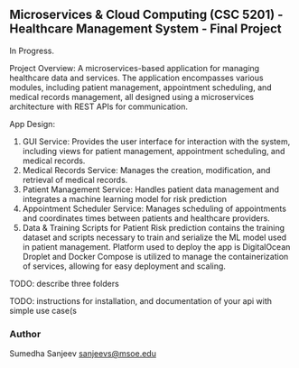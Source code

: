 ## Microservices & Cloud Computing (CSC 5201) - Healthcare Management System - Final Project

In Progress.

Project Overview:
A microservices-based application for managing healthcare data and services. The application encompasses various modules, including patient management, appointment scheduling, and medical records management, all designed using a microservices architecture with REST APIs for communication.

App Design: 
1. GUI Service: Provides the user interface for interaction with the system, including views for patient management, appointment scheduling, and medical records.
2. Medical Records Service: Manages the creation, modification, and retrieval of medical records.
3. Patient Management Service: Handles patient data management and integrates a machine learning model for risk prediction
4. Appointment Scheduler Service: Manages scheduling of appointments and coordinates times between patients and healthcare providers.
5. Data & Training Scripts for Patient Risk prediction contains the training dataset and scripts necessary to train and serialize the ML model used in patient management.
Platform used to deploy the app is DigitalOcean Droplet and Docker Compose is utilized to manage the containerization of services, allowing for easy deployment and scaling.

TODO: describe three folders

TODO: instructions for installation, and documentation of your api with simple use case(s

### Author
Sumedha Sanjeev
sanjeevs@msoe.edu

